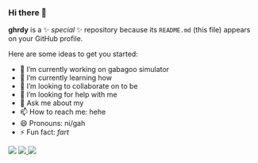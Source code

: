 ### Hi there 👋
**ghrdy** is a ✨ _special_ ✨ repository because its `README.md` (this file) appears on your GitHub profile.

Here are some ideas to get you started:

- 🔭 I’m currently working on gabagoo simulator
- 🌱 I’m currently learning how
- 👯 I’m looking to collaborate on to be
- 🤔 I’m looking for help with me
- 💬 Ask me about my
- 📫 How to reach me: hehe
- 😄 Pronouns: ni/gah
- ⚡ Fun fact: *fart*
<img src="https://visitor-badge.glitch.me/badge?page_id=ghrdy.visitor"/>

<a href="https://www.youtube.com/watch?v=dQw4w9WgXcQ">
	<img src="https://github-readme-stats.vercel.app/api?username=ghrdy&count_private=true&include_all_commits=true&show_icons=true&theme=aqua">
</a>
<a href="https://www.youtube.com/watch?v=dQw4w9WgXcQ">
	<img src="https://github-readme-stats.vercel.app/api/top-langs/?username=ghrdy&layout=compact">
</a>
